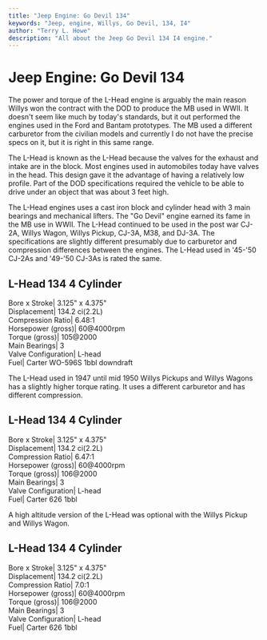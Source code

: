 ```yaml
---
title: "Jeep Engine: Go Devil 134"
keywords: "Jeep, engine, Willys, Go Devil, 134, I4"
author: "Terry L. Howe"
description: "All about the Jeep Go Devil 134 I4 engine."
---
```

# Jeep Engine: Go Devil 134

The power and torque of the L-Head engine is arguably the main reason Willys won the contract with the DOD to produce the MB used in WWII. It doesn't seem like much by today's standards, but it out performed the engines used in the Ford and Bantam prototypes. The MB used a different carburetor from the civilian models and currently I do not have the precise specs on it, but it is right in this same range.

The L-Head is known as the L-Head because the valves for the exhaust and intake are in the block. Most engines used in automobiles today have valves in the head. This design gave it the advantage of having a relatively low profile. Part of the DOD specifications required the vehicle to be able to drive under an object that was about 3 feet high.

The L-Head engines uses a cast iron block and cylinder head with 3 main bearings and mechanical lifters. The "Go Devil" engine earned its fame in the MB use in WWII. The L-Head continued to be used in the post war CJ-2A, Willys Wagon, Willys Pickup, CJ-3A, M38, and DJ-3A. The specifications are slightly different presumably due to carburetor and compression differences between the engines. The L-Head used in '45-'50 CJ-2As and '49-'50 CJ-3As is rated the same.

L-Head 134 4 Cylinder  
---  
Bore x Stroke| 3.125" x 4.375"  
Displacement| 134.2 ci(2.2L)  
Compression Ratio| 6.48:1  
Horsepower (gross)| 60@4000rpm  
Torque (gross)| 105@2000  
Main Bearings| 3  
Valve Configuration| L-head  
Fuel| Carter WO-596S 1bbl downdraft  
  
The L-Head used in 1947 until mid 1950 Willys Pickups and Willys Wagons has a slightly higher torque rating. It uses a different carburetor and has different compression.

L-Head 134 4 Cylinder  
---  
Bore x Stroke| 3.125" x 4.375"  
Displacement| 134.2 ci(2.2L)  
Compression Ratio| 6.47:1  
Horsepower (gross)| 60@4000rpm  
Torque (gross)| 106@2000  
Main Bearings| 3  
Valve Configuration| L-head  
Fuel| Carter 626 1bbl  
  
A high altitude version of the L-Head was optional with the Willys Pickup and Willys Wagon. 

L-Head 134 4 Cylinder  
---  
Bore x Stroke| 3.125" x 4.375"  
Displacement| 134.2 ci(2.2L)  
Compression Ratio| 7.0:1  
Horsepower (gross)| 60@4000rpm  
Torque (gross)| 106@2000  
Main Bearings| 3  
Valve Configuration| L-head  
Fuel| Carter 626 1bbl